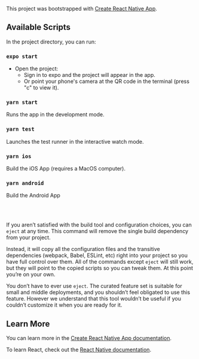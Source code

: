 This project was bootstrapped with [Create React Native App](https://github.com/expo/create-react-native-app).

## Available Scripts

In the project directory, you can run:

### `expo start`

- Open the project:
  - Sign in to expo and the project will appear in the app.
  - Or point your phone's camera at the QR code in the terminal (press "c" to view it).

### `yarn start`

Runs the app in the development mode.

### `yarn test`

Launches the test runner in the interactive watch mode.

### `yarn ios`

Build the iOS App (requires a MacOS computer).<br />

### `yarn android`

Build the Android App

<br>
<br>

If you aren’t satisfied with the build tool and configuration choices, you can `eject` at any time. This command will remove the single build dependency from your project.

Instead, it will copy all the configuration files and the transitive dependencies (webpack, Babel, ESLint, etc) right into your project so you have full control over them. All of the commands except `eject` will still work, but they will point to the copied scripts so you can tweak them. At this point you’re on your own.

You don’t have to ever use `eject`. The curated feature set is suitable for small and middle deployments, and you shouldn’t feel obligated to use this feature. However we understand that this tool wouldn’t be useful if you couldn’t customize it when you are ready for it.

## Learn More

You can learn more in the [Create React Native App documentation](https://github.com/expo/create-react-native-app).

To learn React, check out the [React Native documentation](https://reactnative.dev/).

